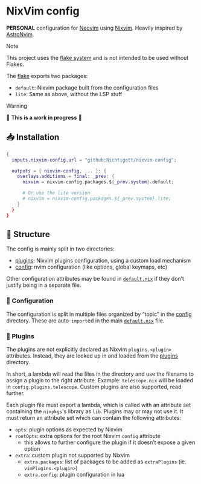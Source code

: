 # NixVim config

**PERSONAL** configuration for [Neovim](https://neovim.io/) using [Nixvim](https://nix-community.github.io/nixvim/). Heavily inspired by [AstroNvim](https://astronvim.com/).

> [!NOTE]
> This project uses the [flake system](https://nixos.wiki/wiki/Flakes) and is not intended to be used without Flakes.

The [flake](./flake.nix) exports two packages:

* `default`: Nixvim package built from the configuration files
* `lite`: Same as above, without the LSP stuff

> [!WARNING]
> 🚧 **This is a work in progress** 🚧

## 📥 Installation

```nix
{
  inputs.nixvim-config.url = "github:Nichtigott/nixvim-config";

  outputs = { nixvim-config, ... }: {
    overlays.additions = final: _prev: {
      nixvim = nixvim-config.packages.${_prev.system}.default;

      # Or use the lite version
      # nixvim = nixvim-config.packages.${_prev.system}.lite;
    }
  }
}
```

## 🍱 Structure

The config is mainly split in two directories:

* [plugins](./plugins): Nixvim plugins configuration, using a custom load mechanism
* [config](./config): nvim configuration (like options, global keymaps, etc)

Other configuration attributes may be found in [`default.nix`](./default.nix) if they don’t justify being in a separate file.

### 🥣 Configuration

The configuration is split in multiple files organized by “topic” in the [config](./config) directory. These are auto-`import`ed in the main [`default.nix`](./default.nix) file.

### 🥢 Plugins

The plugins are not explicitly declared as Nixvim `plugins.<plugin>` attributes. Instead, they are looked up in and loaded from the [plugins](./plugins) directory.

In short, a lambda will read the files in the directory and use the filename to assign a plugin to the right attribute. Example: `telescope.nix` will be loaded in `config.plugins.telescope`. Custom plugins are also supported, read further.

Each plugin file must export a lambda, which is called with an attribute set containing the `nixpkgs`'s library as `lib`. Plugins may or may not use it. It must return an attribute set which can contain the following attributes:

* `opts`: plugin options as expected by Nixvim
* `rootOpts`: extra options for the root Nixvim `config` attribute
  * this allows to further configure the plugin if it doesn’t expose a given option
* `extra`: custom plugin not supported by Nixvim
  * `extra.packages`: list of packages to be added as `extraPlugins` (ie. `vimPlugins.<plugin>`)
  * `extra.config`: plugin configuration in lua
